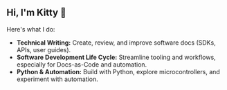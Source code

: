 Hi, I'm Kitty :wave:
---
Here's what I do: 
- **Technical Writing:** Create, review, and improve software docs (SDKs, APIs, user guides).
- **Software Development Life Cycle:** Streamline tooling and workflows, especially for Docs-as-Code and automation.
- **Python & Automation:** Build with Python, explore microcontrollers, and experiment with automation.

